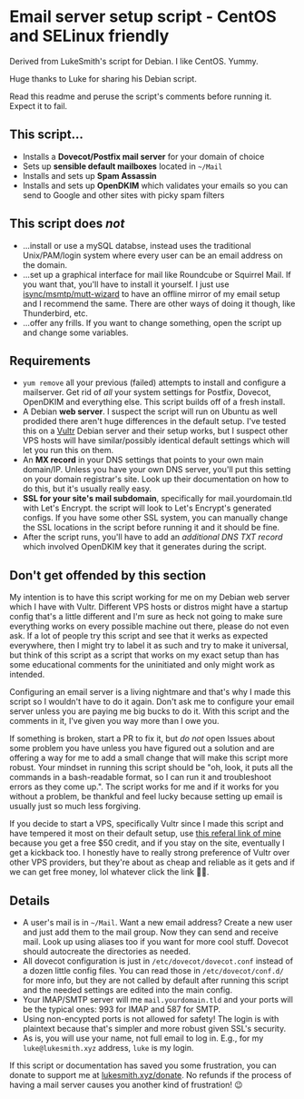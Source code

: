 # Email server setup script - CentOS and SELinux friendly

Derived from LukeSmith's script for Debian. I like CentOS. Yummy.

Huge thanks to Luke for sharing his Debian script.

Read this readme and peruse the script's comments before running it.
Expect it to fail.

## This script...

- Installs a **Dovecot/Postfix mail server** for your domain of choice
- Sets up **sensible default mailboxes** located in `~/Mail`
- Installs and sets up **Spam Assassin**
- Installs and sets up **OpenDKIM** which validates your emails so you can send to Google and other sites with picky spam filters

## This script does _not_

- ...install or use a mySQL databse, instead uses the traditional Unix/PAM/login system where every user can be an email address on the domain.
- ...set up a graphical interface for mail like Roundcube or Squirrel Mail. If you want that, you'll have to install it yourself. I just use [isync/msmtp/mutt-wizard](https://github.com/lukesmithxyz/mutt-wizard) to have an offline mirror of my email setup and I recommend the same. There are other ways of doing it though, like Thunderbird, etc.
- ...offer any frills. If you want to change something, open the script up and change some variables.

## Requirements

- `yum remove` all your previous (failed) attempts to install and configure a mailserver. Get rid of _all_ your system settings for Postfix, Dovecot, OpenDKIM and everything else. This script builds off of a fresh install.
- A Debian **web server**. I suspect the script will run on Ubuntu as well prodided there aren't huge differences in the default setup. I've tested this on a [Vultr](https://www.vultr.com/?ref=7914655-4F) Debian server and their setup works, but I suspect other VPS hosts will have similar/possibly identical default settings which will let you run this on them.
- An **MX record** in your DNS settings that points to your own main domain/IP. Unless you have your own DNS server, you'll put this setting on your domain registrar's site. Look up their documentation on how to do this, but it's usually really easy.
- **SSL for your site's mail subdomain**, specifically for mail.yourdomain.tld with Let's Encrypt. the script will look to Let's Encrypt's generated configs. If you have some other SSL system, you can manually change the SSL locations in the script before running it and it should be fine.
- After the script runs, you'll have to add an *additional DNS TXT record* which involved OpenDKIM key that it generates during the script.

## Don't get offended by this section

My intention is to have this script working for me on my Debian web server which I have with Vultr.
Different VPS hosts or distros might have a startup config that's a little different and I'm sure as heck not going to make sure everything works on every possible machine out there, please do not even ask.
If a lot of people try this script and see that it werks as expected everywhere, then I might try to label it as such and try to make it universal, but think of this script as a script that works on my exact setup than has some educational comments for the uninitiated and only might work as intended.

Configuring an email server is a living nightmare and that's why I made this script so I wouldn't have to do it again.
Don't ask me to configure your email server unless you are paying me big bucks to do it.
With this script and the comments in it, I've given you way more than I owe you.

If something is broken, start a PR to fix it, but *do not* open Issues about some problem you have unless you have figured out a solution and are offering a way for me to add a small change that will make this script more robust.
Your mindset in running this script should be "oh, look, it puts all the commands in a bash-readable format, so I can run it and troubleshoot errors as they come up.".
The script works for me and if it works for you without a problem, be thankful and feel lucky because setting up email is usually just so much less forgiving.

If you decide to start a VPS, specifically Vultr since I made this script and have tempered it most on their default setup,
use [this referal link of mine](https://www.vultr.com/?ref=7914655-4F) because you get a free $50 credit, and if you stay on the site, eventually I get a kickback too.
I honestly have to really strong preference of Vultr over other VPS providers, but they're about as cheap and reliable as it gets and if we can get free money, lol whatever click the link 👏👏.

## Details

- A user's mail is in `~/Mail`. Want a new email address? Create a new user and just add them to the mail group. Now they can send and receive mail. Look up using aliases too if you want for more cool stuff. Dovecot should autocreate the directories as needed.
- All dovecot configuration is just in `/etc/dovecot/dovecot.conf` instead of a dozen little config files. You can read those in `/etc/dovecot/conf.d/` for more info, but they are not called by default after running this script and the needed settings are edited into the main config.
- Your IMAP/SMTP server will me `mail.yourdomain.tld` and your ports will be the typical ones: 993 for IMAP and 587 for SMTP.
- Using non-encypted ports is not allowed for safety! The login is with plaintext because that's simpler and more robust given SSL's security.
- As is, you will use your name, not full email to log in. E.g., for my `luke@lukesmith.xyz` address, `luke` is my login.

If this script or documentation has saved you some frustration, you can donate to support me at [lukesmith.xyz/donate](https://lukesmith.xyz/donate.html).
No refunds if the process of having a mail server causes you another kind of frustration! 😉
